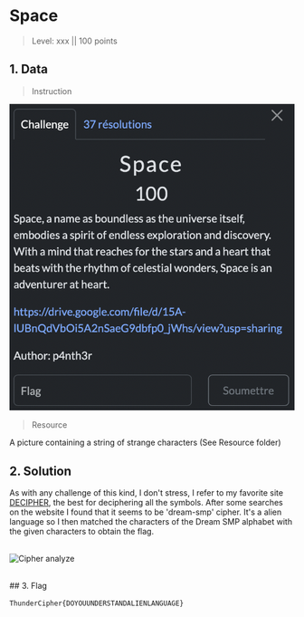 # Space

> Level: xxx || 100 points


## 1. Data

> Instruction

![Instruction Challenge Space](challenge_Space.png)

> Resource

A picture containing a string of strange characters (See Resource folder)



## 2. Solution

As with any challenge of this kind, I don't stress, I refer to my favorite site [DECIPHER](https://decipher.neocities.org/symbols), the best for deciphering all the symbols. After some searches on the website I found that it seems to be 'dream-smp' cipher. It's a alien language so I then matched the characters of the Dream SMP alphabet with the given characters to obtain the flag.<br><br>

![Cipher analyze](https://github.com/user-attachments/assets/a6ff7ce6-c7a0-4b2b-8488-474c260afab1)

<br>
## 3. Flag

```text
ThunderCipher{DOYOUUNDERSTANDALIENLANGUAGE}
```
